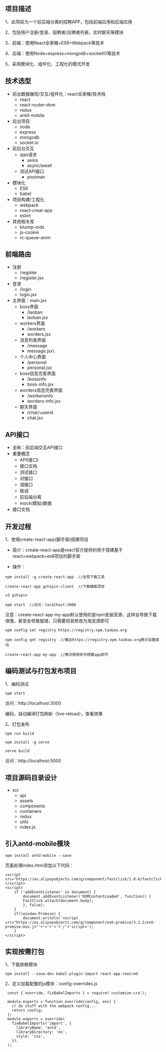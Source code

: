 ## 项目描述
1、此项目为一个前后端分离的招聘APP，包括前端应用和后端应用

2、包括用户注册/登录、招聘者/应聘者列表、实时聊天等模块

3、前端：使用React全家桶+ES6+Webpack等技术

4、后端：使用Node+express+mongodb+socketIO等技术

5、采用模块化、组件化、工程化的模式开发

## 技术选型
- 前台数据展现/交互/组件化：react全家桶/技术栈
    - react
    - react-router-dom
    - redux
    - antd-mobile
- 后台项目
    - node
    - express
    - mongodb
    - socket.io
- 前后台交互
    - ajax请求
        - axios
        - async/await
    - 测试API接口
        - postman
- 模块化
    - ES6
    - babel
- 项目构建/工程化
    - webpack
    - react-creat-app
    - eslint
- 其他相关库
    - bluimp-mds
    - js-cookie
    - rc-queue-anim

## 前端路由
- 注册
    - /register
    - /register.jsx
- 登录
    - /login
    - login.jsx
- 主界面：main.jsx
    - boss界面
        - /laoban
        - laoban.jsx
    - workers界面
        - /workers
        - worders.jsx
    - 消息列表界面
        - /message
        - message.jsx\
    - 个人中心界面
        - /personal
        - personal.jsx
    - boss信息完善界面
        - /bossinfo
        - boss-info.jsx
    - worders信息完善界面
        - /workersinfo
        - worders-info.jsx
    - 聊天界面
        - /chat/:userid
        - chat.jsx

## API接口
- 全称：前后端交互API接口
- 重要概念
    - API(接口)
    - 接口文档
    - 测试接口
    - 对接口
    - 调接口
    - 联调
    - 前后端分离
    - mock(模拟)数据
- 接口文档

## 开发过程
1、使用create-react-app(脚手架)搭建项目

- 简介：create-react-app是react官方提供的用于搭建基于react+webpack+es6项目的脚手架

- 操作：

`npm install -g create-react-app  //全局下载工具`

`create-react-app gzhipin-client  //下载模板项目`

`cd gzhipin`

`npm start  //访问：localhost:3000`

注意：create-react-app my-app默认使用的是npm安装资源，这样会导致下载很慢，甚至会导致报错，只需要将其修改为淘宝源即可

`npm config set registry https://registry.npm.taobao.org`

`npm config get registry  //输出https://registry.npm.taobao.org表示设置成功`

`create-react-app my-app  //再次使用命令搭建app即可`

## 编码测试与打包发布项目
1、编码测试

`npm start` 

访问：http://localhost:3000

编码，自动编译打包刷新（live-reload），查看效果

2、打包发布

`npm run build`

`npm install -g serve`

`serve build`

访问：http://localhost:5000

## 项目源码目录设计
- src
    - api
    - assets
    - components
    - containers
    - redux
    - utils
    - index.js

## 引入antd-mobile模块

`npm install antd-mobile --save`

页面处理index.html添加以下代码：

``` <meta name="viewport" content="width=device-width, initial-scale=1, maximum-scale=1, minimum-scale=1, user-scalable=no" />
<script src="https://as.alipayobjects.com/g/component/fastclick/1.0.6/fastclick.js"></script>
<script>
    if ('addEventListener' in document) {
        document.addEventListener('DOMContentLoaded', function() {
        FastClick.attach(document.body);
        }, false);
    }
    if(!window.Promise) {
        document.writeln('<script src="https://as.alipayobjects.com/g/component/es6-promise/3.2.2/es6-promise.min.js"'+'>'+'<'+'/'+'script>');
    }
</script>
```

  ## 实现按需打包

1、下载依赖模块

   `npm install --save-dev babel-plugin-import react-app-rewired`

2、定义加载配置的js模块：config-overrides.js

```
 const { override, fixBabelImports } = require('customize-cra');

 module.exports = function override(config, env) {
   // do stuff with the webpack config...
   return config;
 };
 module.exports = override(
   fixBabelImports('import', {
     libraryName: 'antd',
     libraryDirectory: 'es',
     style: 'css',
   }),
 );
```